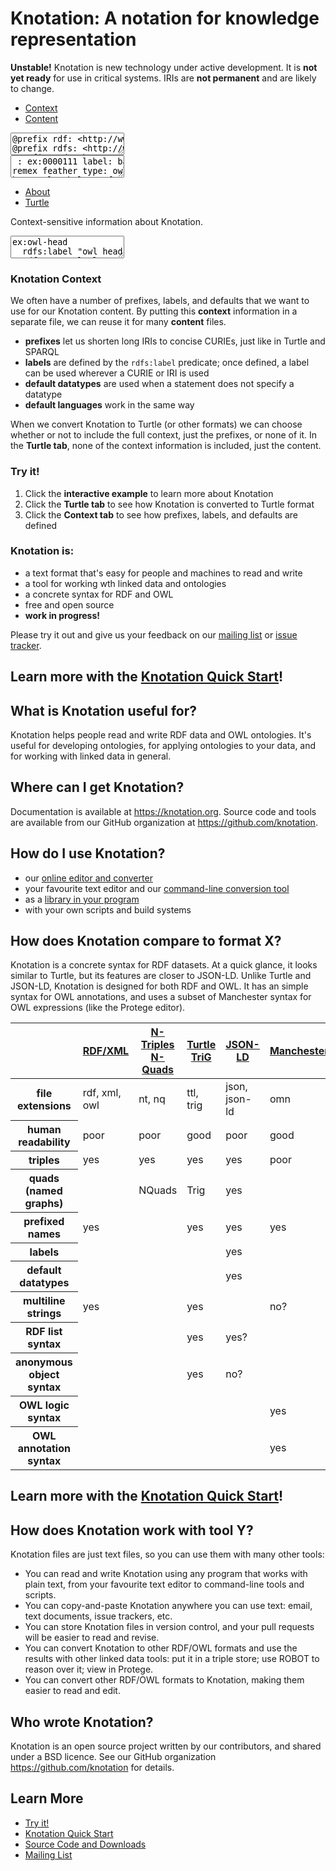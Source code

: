 # Knotation: A notation for knowledge representation

<div class="alert alert-danger" role="alert">
<strong>Unstable!</strong> Knotation is new technology under active development. It is <strong>not yet ready</strong> for use in critical systems. IRIs are <strong>not permanent</strong> and are likely to change.
</div>

<div class="row">
<div class="col-md-6">

  <!-- Nav tabs -->
  <ul id="left-tabs" class="nav nav-tabs" role="tablist">
    <li role="presentation"><a href="#context" aria-controls="context" role="tab" data-toggle="tab">Context</a></li>
    <li role="presentation" class="active"><a href="#content" aria-controls="content" role="tab" data-toggle="tab">Content</a></li>
  </ul>

  <!-- Tab panes -->
  <div class="tab-content">
    <div role="tabpanel" class="tab-pane active hideAfterRendering" id="context">
      <textarea id="ex_1_env" wrap="off">
@prefix rdf: <http://www.w3.org/1999/02/22-rdf-syntax-ns#>
@prefix rdfs: <http://www.w3.org/2000/01/rdf-schema#>
@prefix xsd: <http://www.w3.org/2001/XMLSchema#>
@prefix owl: <http://www.w3.org/2002/07/owl#>
@prefix obo: <http://purl.obolibrary.org/obo/>
@prefix knd: <https://knotation.org/datatype/>
@prefix knp: <https://knotation.org/predicate/>
@prefix ex: <https://example.com/>

: rdfs:label
rdfs:label: label

: knd:link
label: link

: knd:omn
label: OWL Manchester Syntax

: knp:default-datatype
label: default datatype
default datatype; link: link

: rdf:type
label: type
default datatype: link

: rdfs:subClassOf
label: subclass of
default datatype: OWL Manchester Syntax

: obo:IAO_0000115
label: definition

: obo:IAO_0000118
label: alternative term

: obo:BFO_0000050
label: part of
default datatype: link

: obo:RO_0002162
label: in taxon
default datatype: link

: obo:NCBITaxon_56313
label: Tyto alba

: obo:UBERON_0011796
label: primary remex feather
definition: A remex feather that is connected to the manus

: ex:0000001
label: length (cm)
default datatype: xsd:real

: ex:0000002
label: coloration</textarea>
    </div>
    <div role="tabpanel" class="tab-pane active" id="content">
      <textarea id="ex_1_kn" wrap="off">
: ex:0000111
label: barn owl primary remex feather
type: owl:Class
definition: A primary remex feather of a barn owl
subclass of: 'primary remex feather' and
 ('in taxon' some 'Tyto alba')
alternative term; @fr: grange hibou primaire remex plume

: ex:0002222
label: barn owl 2222
type: Tyto alba

: ex:0033333
label: sample feather 33333
type: barn owl primary remex feather
part of: barn owl 2222
length (cm): 25.0
coloration: light brown with darker bands</textarea>
    </div>
  </div>

</div>

<div class="col-md-6">

  <!-- Nav tabs -->
  <ul id="right-tabs" class="nav nav-tabs" role="tablist">
    <li role="presentation" class="active"><a href="#about" aria-controls="about" role="tab" data-toggle="tab">About</a></li>
    <li role="presentation"><a href="#turtle" aria-controls="turtle" role="tab" data-toggle="tab">Turtle</a></li>
  </ul>

  <!-- Tab panes -->
  <div class="tab-content">
    <div role="tabpanel" class="tab-pane active" id="about">
      <p>Context-sensitive information about Knotation.</p>
    </div>
    <div role="tabpanel" class="tab-pane active hideAfterRendering" id="turtle">
      <textarea id="ex_1_ttl" wrap="off">
ex:owl-head
  rdfs:label "owl head" ;
  rdf:type owl:Class ;
  rdfs:subClassOf [
    rdf:type owl:Class ;
    owl:intersectionOf (
      obo:UBERON_0000033
      [
        rdf:type owl:Restriction ;
        owl:onProperty obo:RO_0002162 ;
        owl:someValuesFrom obo:NCBITaxon_56313 ;
      ]
    ) ;
  ] .</textarea>
    </div>
  </div>

</div>
</div>

<div class="clearfix"></div>

<div id="context_message" class="hidden">
  <h3>Knotation Context</h3>
  <p>We often have a number of prefixes, labels, and defaults that we want to use for our Knotation content. By putting this <strong>context</strong> information in a separate file, we can reuse it for many <strong>content</strong> files.</p>
  <ul>
    <li><strong>prefixes</strong> let us shorten long IRIs to concise CURIEs, just like in Turtle and SPARQL</li>
    <li><strong>labels</strong> are defined by the <code>rdfs:label</code> predicate; once defined, a label can be used wherever a CURIE or IRI is used</li>
    <li><strong>default datatypes</strong> are used when a statement does not specify a datatype</li>
    <li><strong>default languages</strong> work in the same way</li>
  </ul>
  <p>When we convert Knotation to Turtle (or other formats) we can choose whether or not to include the full context, just the prefixes, or none of it. In the <strong>Turtle tab</strong>, none of the context information is included, just the content.</p>
</div>

<div id="content_message" class="hidden">
  <h3>Try it!</h3>
  <ol>
    <li>Click the <strong>interactive example</strong> to learn more about Knotation</li>
    <li>Click the <strong>Turtle tab</strong> to see how Knotation is converted to Turtle format</li>
    <li>Click the <strong>Context tab</strong> to see how prefixes, labels, and defaults are defined</li>
  </ol>
  <h3>Knotation is:</h3>
  <ul>
    <li>a text format that's easy for people and machines to read and write</li>
    <li>a tool for working wth linked data and ontologies</li>
    <li>a concrete syntax for RDF and OWL</li>
    <li>free and open source</li>
    <li><strong>work in progress!</strong></li>
  </ul>
  <p>Please try it out and give us your feedback on our <a href="https://groups.google.com/d/forum/knotation">mailing list</a> or <a href="https://github.com/knotation/knotation-cljc">issue tracker</a>.</p>
</div>

<script src="assets/js/knotation_editor.js"></script>
<script>
function about_message(ed) {
  var cur = ed.doc.getCursor();
  var line = cur.line;
  var state = ed.knotation.getCompiledLine(line);
  var help = org.knotation.info.help(state);
  var html = org.knotation.info.html(help);
  $('#about').html(html);
}

var ex_1_env, ex_1_kn, ex_1_ttl;

window.onload = function(e) {
  ex_1_env = org.knotation.editor.core.fromSelector('#ex_1_env', {mode: 'knotation'});
  ex_1_kn = org.knotation.editor.core.fromSelector('#ex_1_kn', {mode: 'knotation'});
  ex_1_ttl = org.knotation.editor.core.fromSelector('#ex_1_ttl', {mode: 'turtle'});
  org.knotation.editor.core.linked([ex_1_env, ex_1_kn, ex_1_ttl]);

  //ex_1_env.on('cursorActivity', about_message);
  ex_1_kn.on('cursorActivity', about_message);
  ex_1_ttl.setOption('readOnly', true);

  $('.hideAfterRendering').each( function () {
    $(this).removeClass('active')
  });

  $('#left-tabs a').click(function (e) {
    e.preventDefault();
    $(this).tab('show');
  });
  $('#right-tabs a').click(function (e) {
    e.preventDefault();
    $(this).tab('show');
  });

  $('#about').empty();
  $('#content_message').children().clone().appendTo('#about');
  $('a[href="#context"]').click(function (e) {
    $('#about').empty();
    $('#context_message').children().clone().appendTo('#about');
  });
  $('a[href="#content"]').click(function (e) {
    $('#about').empty();
    $('#content_message').children().clone().appendTo('#about');
  });
}
</script>

<div class="row text-center">
  <h2>Learn more with the <a href="quick-start.html">Knotation Quick Start</a>!</h2>
</div>


## What is Knotation useful for?

Knotation helps people read and write RDF data and OWL ontologies. It's useful for developing ontologies, for applying ontologies to your data, and for working with linked data in general.


## Where can I get Knotation?

Documentation is available at <https://knotation.org>. Source code and tools are available from our GitHub organization at <https://github.com/knotation>.


## How do I use Knotation?

- our [online editor and converter](http://fiddle.knotation.org)
- your favourite text editor and our [command-line conversion tool](https://github.com/knotation/knotation-cljc)
- as a [library in your program](https://github.com/knotation/knotation-cljc)
- with your own scripts and build systems


## How does Knotation compare to format X?

Knotation is a concrete syntax for RDF datasets. At a quick glance, it looks similar to Turtle, but its features are closer to JSON-LD. Unlike Turtle and JSON-LD, Knotation is designed for both RDF and OWL. It has an simple syntax for OWL annotations, and uses a subset of Manchester syntax for OWL expressions (like the Protege editor).

<table id="comparison_table" class="table">
  <thead>
    <tr>
      <th></th>
      <th><a href="https://www.w3.org/TR/rdf-syntax-grammar/">RDF/XML</a></th>
      <th><a href="https://www.w3.org/TR/n-triples/">N-Triples</a><br/><a href="http://www.w3.org/TR/n-quads/">N-Quads</a></th>
      <th><a href="https://www.w3.org/TR/turtle/">Turtle</a><br/><a href="https://www.w3.org/TR/trig/">TriG</a></th>
      <th><a href="https://json-ld.org">JSON-LD</a></th>
      <th><a href="https://www.w3.org/TR/owl2-manchester-syntax/">Manchester</a></th>
      <th><a href="https://knotation.org">Knotation</a></th>
    </tr>
  </thead>
  <tbody>
    <tr>
      <th>file extensions</th>
      <td>rdf, xml, owl</td>
      <td>nt, nq</td>
      <td>ttl, trig</td>
      <td>json, json-ld</td>
      <td>omn</td>
      <td>kn</td>
    </tr>
    <tr>
      <th>human readability</th>
      <td class="warning">poor</td>
      <td class="warning">poor</td>
      <td class="success">good</td>
      <td class="warning">poor</td>
      <td class="success">good</td>
      <td class="success">excellent</td>
    </tr>
    <tr>
      <th>triples</th>
      <td class="success">yes</td>
      <td class="success">yes</td>
      <td class="success">yes</td>
      <td class="success">yes</td>
      <td class="warning">poor</td>
      <td class="success">yes</td>
    </tr>
    <tr>
      <th>quads (named graphs)</th>
      <td></td>
      <td>NQuads</td>
      <td>Trig</td>
      <td class="success">yes</td>
      <td></td>
      <td>planned</td>
    </tr>
    <tr>
      <th>prefixed names</th>
      <td class="success">yes</td>
      <td></td>
      <td class="success">yes</td>
      <td class="success">yes</td>
      <td class="success">yes</td>
      <td class="success">yes</td></tr>
    <tr>
      <th>labels</th>
      <td></td>
      <td></td>
      <td></td>
      <td class="success">yes</td>
      <td></td>
      <td class="success">yes</td>
    </tr>
    <tr>
      <th>default datatypes</th>
      <td></td>
      <td></td>
      <td></td>
      <td class="success">yes</td>
      <td></td>
      <td class="success">yes</td>
    </tr>
    <tr>
      <th>multiline strings</th>
      <td class="success">yes</td>
      <td></td>
      <td class="success">yes</td>
      <td></td>
      <td>no?</td>
      <td class="success">yes</td>
    </tr>
    <tr>
      <th>RDF list syntax</th>
      <td></td>
      <td></td>
      <td class="success">yes</td>
      <td>yes?</td>
      <td></td>
      <td>planned</td>
    </tr>
    <tr>
      <th>anonymous object syntax</th>
      <td></td>
      <td></td>
      <td class="success">yes</td>
      <td>no?</td>
      <td></td>
      <td>planned</td>
    </tr>
    <tr>
      <th>OWL logic syntax</th>
      <td></td>
      <td></td>
      <td></td>
      <td></td>
      <td class="success">yes</td>
      <td>partial</td>
    </tr>
    <tr>
      <th>OWL annotation syntax</th>
      <td></td>
      <td></td>
      <td></td>
      <td></td>
      <td class="success">yes</td>
      <td>planned</td>
    </tr>
  </tbody>
</table>


<div class="row text-center">
  <h2>Learn more with the <a href="quick-start.html">Knotation Quick Start</a>!</h2>
</div>


## How does Knotation work with tool Y?

Knotation files are just text files, so you can use them with many other tools:

- You can read and write Knotation using any program that works with plain text, from your favourite text editor to command-line tools and scripts.
- You can copy-and-paste Knotation anywhere you can use text: email, text documents, issue trackers, etc.
- You can store Knotation files in version control, and your pull requests will be easier to read and revise.
- You can convert Knotation to other RDF/OWL formats and use the results with other linked data tools: put it in a triple store; use ROBOT to reason over it; view in Protege.
- You can convert other RDF/OWL formats to Knotation, making them easier to read and edit.


## Who wrote Knotation?

Knotation is an open source project written by our contributors, and shared under a BSD licence. See our GitHub organization <https://github.com/knotation> for details.


## Learn More

- [Try it!](https://fiddle.knotation.org)
- [Knotation Quick Start](quick-start.html)
- [Source Code and Downloads](https://github.com/knotation)
- [Mailing List](https://groups.google.com/d/forum/knotation)
